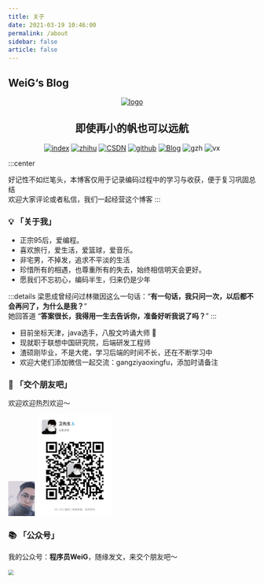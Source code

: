```yaml
---
title: 关于
date: 2021-03-19 10:46:00
permalink: /about
sidebar: false
article: false
--- 
```

## WeiG‘s Blog


<p align="center"><a href="https://www.yuque.com/weig" target="_blank" rel="noopener noreferrer"><img width="180" src="https://gitee.com/isgangzi/image-store/raw/master/img/%E4%B8%80%E5%8F%B6%E6%89%81%E8%88%9FLogo.png" alt="logo"></a></p>

<h2 align="center">即使再小的帆也可以远航</h2>



<p align="center">
    <a href="https://www.yuque.com/weig" target="_blank"><img src="https://gitee.com/isgangzi/image-store/raw/master/img/语雀主页-刚子-brightgreen.svg" alt="index" class="no-zoom"></a>
    <a href="https://www.zhihu.com/people/gang-zi-10-86" target="_blank"><img src="https://gitee.com/isgangzi/image-store/raw/master/img/知乎-刚子.svg" alt="zhihu" class="no-zoom"></a>
    <a href="https://blog.csdn.net/qq_33188180" target="_blank"><img src="https://gitee.com/isgangzi/image-store/raw/master/img/CSDN-程序员刚子-orange.svg" alt="CSDN" class="no-zoom"></a>
    <a href="https://github.com/isgangzi" target="_blank"><img src="https://gitee.com/isgangzi/image-store/raw/master/img/Github-isgangzi.svg" alt="github" class="no-zoom"></a>
    <a href="https://wggz.top/" target="_blank"><img src="https://gitee.com/isgangzi/image-store/raw/master/img/博客-wggz.top-green.svg" alt="Blog" class="no-zoom"></a>
    <img src="https://gitee.com/isgangzi/image-store/raw/master/img/公众号-程序员WeiG-9cf.svg" alt="gzh" class="no-zoom">
    <img src="https://gitee.com/isgangzi/image-store/raw/master/img/VX-gangziyaoxingfu.svg" alt="vx" class="no-zoom">
</p>

:::center

[comment]: <> "[个人主页]&#40;https://www.yuque.com/weig&#41;｜ [我的所有]&#40;https://www.yuque.com/wgg&#41; ｜[本Github仓库地址]&#40;https://github.com/isgangzi/weig-Blog&#41; ｜ [本Gitee仓库地址]&#40;https://gitee.com/isgangzi/weig-Blog&#41; <br/>"
好记性不如烂笔头，本博客仅用于记录编码过程中的学习与收获，便于复习巩固总结 <br/>
欢迎大家评论或者私信，我们一起经营这个博客
:::

### 💡 **「关于我」**
- 正宗95后，爱编程。
- 喜欢旅行，爱生活，爱篮球，爱音乐。
- 非宅男，不掉发，追求不平淡的生活
- 珍惜所有的相遇，也尊重所有的失去，始终相信明天会更好。
- 愿我们不忘初心，编码半生，归来仍是少年

:::details
梁思成曾经问过林徽因这么一句话：“**有一句话，我只问一次，以后都不会再问了，为什么是我？**” <br/>
她回答道 “**答案很长，我得用一生去告诉你，准备好听我说了吗？**”
:::

- 目前坐标天津，java选手，八股文吟诵大师 😤
- 现就职于联想中国研究院，后端研发工程师
- 渣硕刚毕业，不是大佬，学习后端的时间不长，还在不断学习中
- 欢迎大佬们添加微信一起交流：gangziyaoxingfu，添加时请备注

### 💂 「交个朋友吧」
欢迎欢迎热烈欢迎～

<img src="/img/myself1.png" style="zoom:7%;">
<img src="/img/vx.jpg" style="zoom:23%;">

###  📚 **「公众号」**
我的公众号：**程序员WeiG**，随缘发文，来交个朋友吧～

<img src="https://myblog-weigangzi.oss-cn-shenzhen.aliyuncs.com/blog-gitee-pages/%E5%BE%AE%E4%BF%A1%E5%85%AC%E4%BC%97%E5%8F%B7%E4%BA%8C%E7%BB%B4%E7%A0%81.jpg" style="zoom:67%;" />

<br>
